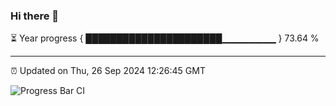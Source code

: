 ### Hi there 👋

⏳ Year progress { ██████████████████████▁▁▁▁▁▁▁▁ } 73.64 %

---

⏰ Updated on Thu, 26 Sep 2024 12:26:45 GMT

![Progress Bar CI](https://github.com/liununu/liununu/workflows/Progress%20Bar%20CI/badge.svg)
